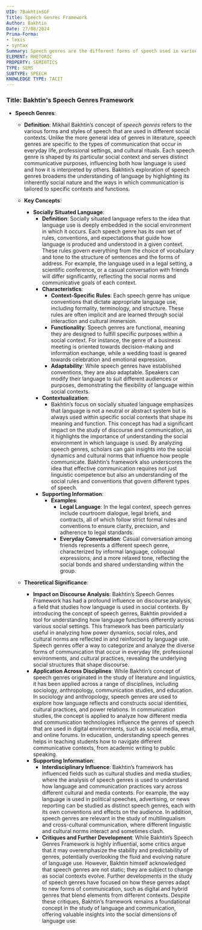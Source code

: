 ```yaml
---
UID: 7BakhtinSGF
Title: Speech Genres Framework
Author: Bakhtin
Date: 27/08/2024
Prima-Forma:
- lexis
- syntax
Summary: Speech genres are the different forms of speech used in various social contexts
ELEMENT: RHETORIC
PROPERTY: SEMIOTICS
TYPE: SEMS
SUBTYPE: SPEECH
KNOWLEDGE TYPE: TACIT
---
```

### Title: **Bakhtin's Speech Genres Framework**

- **Speech Genres**:
  - **Definition**: Mikhail Bakhtin’s concept of *speech genres* refers to the various forms and styles of speech that are used in different social contexts. Unlike the more general idea of genres in literature, speech genres are specific to the types of communication that occur in everyday life, professional settings, and cultural rituals. Each speech genre is shaped by its particular social context and serves distinct communicative purposes, influencing both how language is used and how it is interpreted by others. Bakhtin’s exploration of speech genres broadens the understanding of language by highlighting its inherently social nature and the ways in which communication is tailored to specific contexts and functions.

  - **Key Concepts**:

    - **Socially Situated Language**:
      - **Definition**: Socially situated language refers to the idea that language use is deeply embedded in the social environment in which it occurs. Each speech genre has its own set of rules, conventions, and expectations that guide how language is produced and understood in a given context. These rules govern everything from the choice of vocabulary and tone to the structure of sentences and the forms of address. For example, the language used in a legal setting, a scientific conference, or a casual conversation with friends will differ significantly, reflecting the social norms and communicative goals of each context.
      - **Characteristics**:
        - **Context-Specific Rules**: Each speech genre has unique conventions that dictate appropriate language use, including formality, terminology, and structure. These rules are often implicit and are learned through social interaction and cultural immersion.
        - **Functionality**: Speech genres are functional, meaning they are designed to fulfill specific purposes within a social context. For instance, the genre of a business meeting is oriented towards decision-making and information exchange, while a wedding toast is geared towards celebration and emotional expression.
        - **Adaptability**: While speech genres have established conventions, they are also adaptable. Speakers can modify their language to suit different audiences or purposes, demonstrating the flexibility of language within social contexts.
      - **Contextualization**:
        - Bakhtin’s focus on socially situated language emphasizes that language is not a neutral or abstract system but is always used within specific social contexts that shape its meaning and function. This concept has had a significant impact on the study of discourse and communication, as it highlights the importance of understanding the social environment in which language is used. By analyzing speech genres, scholars can gain insights into the social dynamics and cultural norms that influence how people communicate. Bakhtin’s framework also underscores the idea that effective communication requires not just linguistic competence but also an understanding of the social rules and conventions that govern different types of speech.
      - **Supporting Information**:
        - **Examples**:
          - **Legal Language**: In the legal context, speech genres include courtroom dialogue, legal briefs, and contracts, all of which follow strict formal rules and conventions to ensure clarity, precision, and adherence to legal standards.
          - **Everyday Conversation**: Casual conversation among friends represents a different speech genre, characterized by informal language, colloquial expressions, and a more relaxed tone, reflecting the social bonds and shared understanding within the group.

  - **Theoretical Significance**:
    - **Impact on Discourse Analysis**: Bakhtin’s Speech Genres Framework has had a profound influence on discourse analysis, a field that studies how language is used in social contexts. By introducing the concept of speech genres, Bakhtin provided a tool for understanding how language functions differently across various social settings. This framework has been particularly useful in analyzing how power dynamics, social roles, and cultural norms are reflected in and reinforced by language use. Speech genres offer a way to categorize and analyze the diverse forms of communication that occur in everyday life, professional environments, and cultural practices, revealing the underlying social structures that shape discourse.
    - **Application Across Disciplines**: While Bakhtin’s concept of speech genres originated in the study of literature and linguistics, it has been applied across a range of disciplines, including sociology, anthropology, communication studies, and education. In sociology and anthropology, speech genres are used to explore how language reflects and constructs social identities, cultural practices, and power relations. In communication studies, the concept is applied to analyze how different media and communication technologies influence the genres of speech that are used in digital environments, such as social media, email, and online forums. In education, understanding speech genres helps in teaching students how to navigate different communicative contexts, from academic writing to public speaking.
    - **Supporting Information**:
      - **Interdisciplinary Influence**: Bakhtin’s framework has influenced fields such as cultural studies and media studies, where the analysis of speech genres is used to understand how language and communication practices vary across different cultural and media contexts. For example, the way language is used in political speeches, advertising, or news reporting can be studied as distinct speech genres, each with its own conventions and effects on the audience. In addition, speech genres are relevant in the study of multilingualism and cross-cultural communication, where different linguistic and cultural norms interact and sometimes clash.
      - **Critiques and Further Development**: While Bakhtin’s Speech Genres Framework is highly influential, some critics argue that it may overemphasize the stability and predictability of genres, potentially overlooking the fluid and evolving nature of language use. However, Bakhtin himself acknowledged that speech genres are not static; they are subject to change as social contexts evolve. Further developments in the study of speech genres have focused on how these genres adapt to new forms of communication, such as digital and hybrid genres that blend elements from different contexts. Despite these critiques, Bakhtin’s framework remains a foundational concept in the study of language and communication, offering valuable insights into the social dimensions of language use.